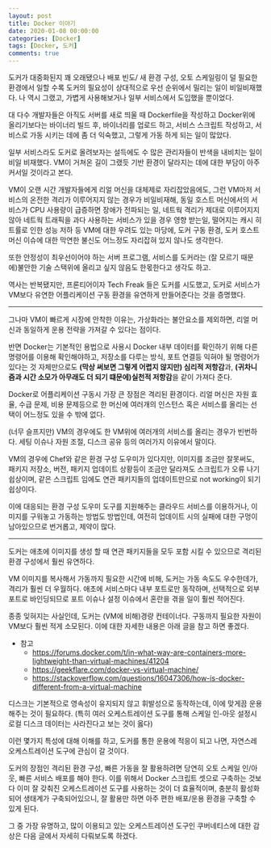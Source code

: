 ```yaml
---
layout: post
title: Docker 이야기
date: 2020-01-08 00:00:00
categories: [Docker]
tags: [Docker, 도커]
comments: true
---
```


도커가 대중화된지 꽤 오래됐으나 배포 빈도/ 새 환경 구성, 오토 스케일링이 덜 필요한 환경에서 일할 수록 도커의 필요성이 상대적으로 우선 순위에서 밀리는 일이 비일비재했다.
나 역시 그랬고, 가볍게 사용해보거나 일부 서비스에서 도입했을 뿐이었다.

대 다수 개발자들은 아직도 서버를 새로 띄울 때 Dockerfile을 작성하고 Docker위에 올리기보다는 바이너리 빌드 후, 바이너리를 업로드 하고, 서비스 스크립트 작성하고, 서비스로 가동 시키는 데에 좀 더 익숙했고, 그렇게 가동 하게 되는 일이 많았다.

일부 서비스라도 도커로 올려보자는 설득에도 수 많은 관리자들이 반색을 내비치는 일이 비일 비재했다.
VM이 거쳐온 길이 그랬듯 기반 환경이 달라지는 데에 대한 부담이 아주 커서일 것이라고 본다.

VM이 오랜 시간 개발자들에게 리얼 머신을 대체제로 자리잡았음에도, 그런 VM마저 서비스의 온전한 격리가 이루어지지 않는 경우가 비일비재해, 동일 호스트 머신에서의 서비스가 CPU 사용량이 급증하면 장애가 전파되는 일, 네트웍 격리가 제대로 이루어지지 않아 네트웍 트래픽을 과다 사용하는 서비스가 있을 경우 영향 받는일, 떨어지는 캐시 히트률로 인한 성능 저하 등 VM에 대한 우려도 있는 마당에, 도커 구동 환경, 도커 호스트 머신 이슈에 대한 막연한 불신도 어느정도 자리잡혀 있지 않나도 생각한다.

또한 안정성이 최우선이어야 하는 서버 프로그램, 서비스를 도커라는 (잘 모르기 때문에)불안한 기술 스택위에 올리고 싶지 않음도 한몫한다고 생각도 하고.

역사는 반복됐지만, 프론티어이자 Tech Freak 들은 도커를 시도했고, 도커로 서비스가 VM보다 유연한 어플리케이션 구동 환경을 유연하게 만들어준다는 것을 증명했다.

---

그나마 VM이 빠르게 시장에 안착한 이유는, 가상화라는 불안요소를 제외하면, 리얼 머신과 동일하게 운용 전략을 가져갈 수 있다는 점이다.

반면 Docker는 기본적인 용법으로 사용시 Docker 내부 데이터를 확인하기 위해 다른 명령어를 이용해 확인해야하고, 저장소를 다루는 방식, 포트 연결등 익혀야 될 명령어가 있다는 것 자체만으로도 **(막상 써보면 그렇게 어렵지 않지만) 심리적 저항감**과, **(귀차니즘과 시간 소모가 아무래도 더 되기 떄문에)실천적 저항감**을 같이 가져다 준다.

Docker로 어플리케이션 구동시 가장 큰 장점은 격리된 환경이다. 리얼 머신은 자원 효율, 수급 문제, 비용 문제등으로 한 머신에 여러개의 인스턴스 혹은 서비스를 올리는 선택이 어느정도 있을 수 밖에 없다.

(너무 슬프지만) VM의 경우에도 한 VM위에 여러개의 서비스를 올리는 경우가 빈번하다. 세팅 이슈나 자원 조절, 디스크 공유 등의 여러가지 이유에서 말이다.

VM의 경우에 Chef와 같은 환경 구성 도우미가 있다지만, 이미지를 조금만 잘못써도, 패키지 저장소, 버전, 패키지 업데이트 상황등이 조금만 달라져도 스크립트가 오류 나기 쉽상이며, 같은 스크립트 임에도 연관 패키지들의 업데이트만으로 not working이 되기 쉽상이다.

이에 대응되는 환경 구성 도우미 도구를 지원해주는 클라우드 서비스를 이용하거나, 이미지를 구워놓고 가동하는 방법도 방법인데, 여전히 업데이트 시의 실패에 대한 구멍이 남아있으므로 번거롭고, 제약이 많다.

---

도커는 애초에 이미지를 생성 할 때 연관 패키지들을 모두 포함 시킬 수 있으므로 격리된 환경 구성에서 훨씬 유연하다.

VM 이미지를 복사해서 가동까지 필요한 시간에 비해, 도커는 가동 속도도 우수한데가, 격리가 훨씬 더 우월하다. 애초에 서비스마다 내부 포트로만 동작하며, 선택적으로 외부 포트로 바인딩되므로 포트 이슈나 설정 이슈에서 혼란을 겪을 일이 훨씬 적어진다.

종종 잊혀지는 사실인데, 도커는 (VM에 비해)경량 컨테이너다. 구동까지 필요한 자원이 VM보다 훨씬 적게 소모된다.
이에 대한 자세한 내용은 아래 글을 참고 하면 좋겠다.

* 참고
  * <https://forums.docker.com/t/in-what-way-are-containers-more-lightweight-than-virtual-machines/41204>
  * <https://geekflare.com/docker-vs-virtual-machine/>
  * <https://stackoverflow.com/questions/16047306/how-is-docker-different-from-a-virtual-machine>


디스크는 기본적으로 영속성이 유지되지 않고 휘발성으로 동작하는데, 이에 맞게끔 운용해주는 것이 필요하다. (특히 여러 오케스트레이션 도구를 통해 스케일 인-아웃 설정시 로컬 디스크 데이터는 사라진다고 보는 것이 옳다)

이런 몇가지 특성에 대해 이해를 하고, 도커를 통한 운용에 적응이 되고 나면, 자연스레 오케스트레이션 도구에 관심이 갈 것이다.

도커의 장점인 격리된 환경 구성, 빠른 가동을 잘 활용하려면 당연히 오토 스케일 인/아웃, 빠른 서비스 배포를 해야 한다.
이를 위해서 Docker 스크립트 셋으로 구축하는 것보다 이미 잘 갖춰진 오케스트레이션 도구를 사용하는 것이 더 효율적이며, 충분히 활성화 되어 생태계가 구축되어있으니, 잘 활용만 하면 아주 편한 배포/운용 환경을 구축할 수 있게 된다.

그 중 가장 유명하고, 많이 이용되고 있는 오케스트레이션 도구인 쿠버네티스에 대한 감상은 다음 글에서 자세히 다뤄보도록 하겠다.